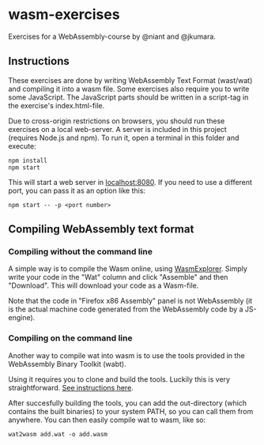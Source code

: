 # wasm-exercises

Exercises for a WebAssembly-course by @niant and @jkumara.

## Instructions

These exercises are done by writing WebAssembly Text Format (wast/wat) and compiling it into a wasm file. Some exercises also require you to write some JavaScript. The JavaScript parts should be written in a script-tag in the exercise's index.html-file.

Due to cross-origin restrictions on browsers, you should run these exercises on a local web-server. A server is included in this project (requires Node.js and npm). To run it, open a terminal in this folder and execute:

```
npm install
npm start
```

This will start a web server in [localhost:8080](http://127.0.0.1:8080/). If you need to use a different port, you can pass it as an option like this:

```
npm start -- -p <port number>
```

## Compiling WebAssembly text format

### Compiling without the command line

A simple way is to compile the Wasm online, using [WasmExplorer](https://mbebenita.github.io/WasmExplorer/). Simply write your code in the "Wat" column and click "Assemble" and then "Download". This will download your code as a Wasm-file.

Note that the code in "Firefox x86 Assembly" panel is not WebAssembly (it is the actual machine code generated from the WebAssembly code by a JS-engine).

### Compiling on the command line

Another way to compile wat into wasm is to use the tools provided in the WebAssembly Binary Toolkit (wabt). 

Using it requires you to clone and build the tools. Luckily this is very straightforward. [See instructions here](https://github.com/WebAssembly/wabt).

After succesfully building the tools, you can add the out-directory (which contains the built binaries) to your system PATH, so you can call them from anywhere. You can then easily compile wat to wasm, like so:

```
wat2wasm add.wat -o add.wasm
```
